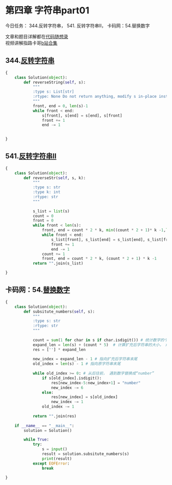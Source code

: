 # 第四章  字符串part01 

今日任务： 344.反转字符串， 541. 反转字符串II， 卡码网：54.替换数字

文章和题目详解都在[代码随想录](https://programmercarl.com/)  
视频讲解指路卡哥[b站合集](https://space.bilibili.com/525438321/channel/collectiondetail?sid=180037)


## 344.[反转字符串](https://leetcode.com/problems/reverse-string/description/)
```python
{
    class Solution(object):
        def reverseString(self, s):
            """
            :type s: List[str]
            :rtype: None Do not return anything, modify s in-place instead.
            """
            front, end = 0, len(s)-1
            while front < end:
                s[front], s[end] = s[end], s[front]
                front += 1 
                end -= 1
            

}
```

## 541.[反转字符串II](https://leetcode.com/problems/reverse-string-ii/description/) 
```python
{
    class Solution(object):
        def reverseStr(self, s, k):
            """
            :type s: str
            :type k: int
            :rtype: str
            """
            
            s_list = list(s)
            count = 0 
            front = 0
            while front < len(s):
                front, end = count * 2 * k, min((count * 2 + 1)* k -1,len(s)-1)
                while front < end:
                    s_list[front], s_list[end] = s_list[end], s_list[front]
                    front += 1
                    end -= 1
                count += 1
                front, end = count * 2 * k, (count * 2 + 1) * k -1
            return "".join(s_list)         

}
```

## 卡码网：54.[替换数字](https://programmercarl.com/kamacoder/0054.%E6%9B%BF%E6%8D%A2%E6%95%B0%E5%AD%97.html) 
```python
{
    class Solution(object):
        def subsitute_numbers(self, s):
            """
            :type s: str
            :rtype: str
            """
            
            count = sum(1 for char in s if char.isdigit()) # 统计数字的个数
            expand_len = len(s) + (count * 5)  # 计算扩充后字符串的大小， x->number， 每有一个数字就要增加五个长度
            res = [''] * expand_len
            
            new_index = expand_len - 1 # 指向扩充后字符串末尾
            old_index = len(s) - 1 # 指向原字符串末尾
            
            while old_index >= 0: # 从后往前， 遇到数字替换成“number”
                if s[old_index].isdigit():
                    res[new_index-5:new_index+1] = "number"
                    new_index -= 6
                else:
                    res[new_index] = s[old_index]
                    new_index -= 1
                old_index -= 1
            
            return "".join(res)
            
    if __name__ == "__main__":
        solution = Solution()

        while True:
            try:
                s = input()
                result = solution.subsitute_numbers(s)
                print(result)
            except EOFError:
                break        

}
```